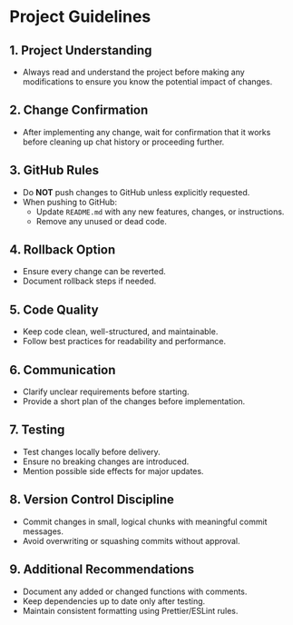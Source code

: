 # Project Guidelines

## 1. Project Understanding

- Always read and understand the project before making any modifications to ensure you know the potential impact of changes.

## 2. Change Confirmation

- After implementing any change, wait for confirmation that it works before cleaning up chat history or proceeding further.

## 3. GitHub Rules

- Do **NOT** push changes to GitHub unless explicitly requested.
- When pushing to GitHub:
  - Update `README.md` with any new features, changes, or instructions.
  - Remove any unused or dead code.

## 4. Rollback Option

- Ensure every change can be reverted.
- Document rollback steps if needed.

## 5. Code Quality

- Keep code clean, well-structured, and maintainable.
- Follow best practices for readability and performance.

## 6. Communication

- Clarify unclear requirements before starting.
- Provide a short plan of the changes before implementation.

## 7. Testing

- Test changes locally before delivery.
- Ensure no breaking changes are introduced.
- Mention possible side effects for major updates.

## 8. Version Control Discipline

- Commit changes in small, logical chunks with meaningful commit messages.
- Avoid overwriting or squashing commits without approval.

## 9. Additional Recommendations

- Document any added or changed functions with comments.
- Keep dependencies up to date only after testing.
- Maintain consistent formatting using Prettier/ESLint rules.
